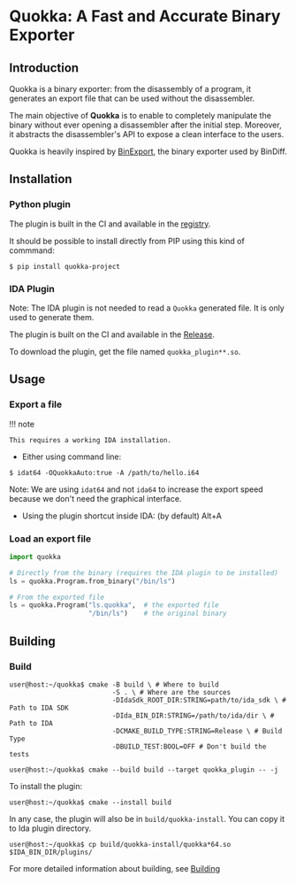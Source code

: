 # Quokka: A Fast and Accurate Binary Exporter

## Introduction

Quokka is a binary exporter: from the disassembly of a program, it generates
an export file that can be used without the disassembler.

The main objective of **Quokka** is to enable to completely manipulate the
binary without ever opening a disassembler after the initial step. Moreover, it
abstracts the disassembler's API to expose a clean interface to the users.

Quokka is heavily inspired by [BinExport](https://github.com/google/binexport),
the binary exporter used by BinDiff.

## Installation

### Python plugin

The plugin is built in the CI and available in the
[registry](https://github.com/quarkslab/quokka/packages).

It should be possible to install directly from PIP using this kind of commmand:

```commandline
$ pip install quokka-project
```

### IDA Plugin

Note: The IDA plugin is not needed to read a `Quokka` generated file. It is
only used to generate them.

The plugin is built on the CI and available in the
[Release](https://github.com/quarkslab/quokka/releases).

To download the plugin, get the file named `quokka_plugin**.so`.

## Usage

### Export a file

!!! note

    This requires a working IDA installation.


- Either using command line:
```commandline
$ idat64 -OQuokkaAuto:true -A /path/to/hello.i64
```

Note: We are using `idat64` and not `ida64` to increase the export speed
because we don't need the graphical interface.

- Using the plugin shortcut inside IDA: (by default) Alt+A

### Load an export file

```python
import quokka

# Directly from the binary (requires the IDA plugin to be installed)
ls = quokka.Program.from_binary("/bin/ls")

# From the exported file
ls = quokka.Program("ls.quokka",  # the exported file 
                    "/bin/ls")    # the original binary
```

## Building

### Build

```console
user@host:~/quokka$ cmake -B build \ # Where to build 
                          -S . \ # Where are the sources
                          -DIdaSdk_ROOT_DIR:STRING=path/to/ida_sdk \ # Path to IDA SDK 
                          -DIda_BIN_DIR:STRING=/path/to/ida/dir \ # Path to IDA 
                          -DCMAKE_BUILD_TYPE:STRING=Release \ # Build Type 
                          -DBUILD_TEST:BOOL=OFF # Don't build the tests

user@host:~/quokka$ cmake --build build --target quokka_plugin -- -j
```

To install the plugin:

```console
user@host:~/quokka$ cmake --install build
```

In any case, the plugin will also be in `build/quokka-install`. You can
copy it to Ida plugin directory.

```console
user@host:~/quokka$ cp build/quokka-install/quokka*64.so $IDA_BIN_DIR/plugins/
```

For more detailed information about building, see [Building](installation.md#ida-plugin)